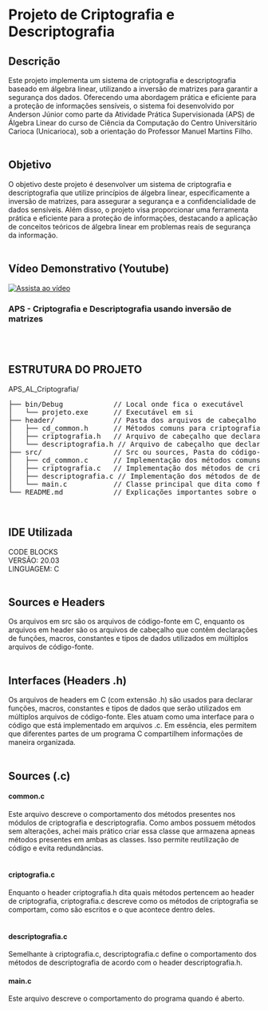 # Projeto de Criptografia e Descriptografia

## Descrição

Este projeto implementa um sistema de criptografia e descriptografia baseado em álgebra linear, utilizando a inversão de matrizes para garantir a segurança dos dados. Oferecendo uma abordagem prática e eficiente para a proteção de informações sensíveis, o sistema foi desenvolvido por Anderson Júnior como parte da Atividade Prática Supervisionada (APS) de Álgebra Linear do curso de Ciência da Computação do Centro Universitário Carioca (Unicarioca), sob a orientação do Professor Manuel Martins Filho.
<br>
<br>

## Objetivo
O objetivo deste projeto é desenvolver um sistema de criptografia e descriptografia que utilize princípios de álgebra linear, especificamente a inversão de matrizes, para assegurar a segurança e a confidencialidade de dados sensíveis. Além disso, o projeto visa proporcionar uma ferramenta prática e eficiente para a proteção de informações, destacando a aplicação de conceitos teóricos de álgebra linear em problemas reais de segurança da informação.
<br>
<br>
## Vídeo Demonstrativo (Youtube)

[![Assista ao vídeo](https://img.youtube.com/vi/e4qlTyym3oE/hqdefault.jpg)](https://www.youtube.com/watch?v=e4qlTyym3oE)<br>
### APS - Criptografia e Descriptografia usando inversão de matrizes

<br>
<br>

## ESTRUTURA DO PROJETO

APS_AL_Criptografia/
<pre>
├── bin/Debug            // Local onde fica o executável
│   └── projeto.exe      // Executável em si
├── header/              // Pasta dos arquivos de cabeçalho
│   ├── cd_common.h      // Métodos comuns para criptografia e descriptografia
│   ├── criptografia.h   // Arquivo de cabeçalho que declara os métodos de criptografia
│   └── descriptografia.h // Arquivo de cabeçalho que declara os métodos de descriptografia
├── src/                 // Src ou sources, Pasta do código-fonte
│   ├── cd_common.c      // Implementação dos métodos comuns de criptografia e descriptografia
│   ├── criptografia.c   // Implementação dos métodos de criptografia
│   ├── descriptografia.c // Implementação dos métodos de descriptografia
│   └── main.c           // Classe principal que dita como funcionará o executável
└── README.md            // Explicações importantes sobre o que é e como funciona o programa
</pre>

<br>

## IDE Utilizada

CODE BLOCKS<br>
VERSÃO: 20.03<br>
LINGUAGEM: C
<br>
<br>

## Sources e Headers
Os arquivos em src são os arquivos de código-fonte em C, enquanto os arquivos em header são os arquivos de cabeçalho que contêm declarações de funções, macros, constantes e tipos de dados utilizados em múltiplos arquivos de código-fonte.
<br>
<br>


## Interfaces (Headers .h)
Os arquivos de headers em C (com extensão .h) são usados para declarar funções, macros, constantes e tipos de dados que serão utilizados em múltiplos arquivos de código-fonte. Eles atuam como uma interface para o código que está implementado em arquivos .c. Em essência, eles permitem que diferentes partes de um programa C compartilhem informações de maneira organizada.
<br>
<br>

## Sources (.c)

#### common.c
Este arquivo descreve o comportamento dos métodos presentes nos módulos de criptografia e descriptografia. 
Como ambos possuem métodos sem alterações, achei mais prático criar essa classe que armazena apneas métodos presentes em ambas as classes. 
Isso permite reutilização de código e evita redundâncias.
<br>
<br>

#### criptografia.c
Enquanto o header criptografia.h dita quais métodos pertencem ao header de criptografia, 
criptografia.c descreve como os métodos de criptografia se comportam, como são escritos e o que acontece dentro deles.
<br>
<br>

#### descriptografia.c
Semelhante à criptografia.c, descriptografia.c define o comportamento dos métodos de descriptografia de acordo com o header descriptografia.h.

#### main.c
Este arquivo descreve o comportamento do programa quando é aberto.

